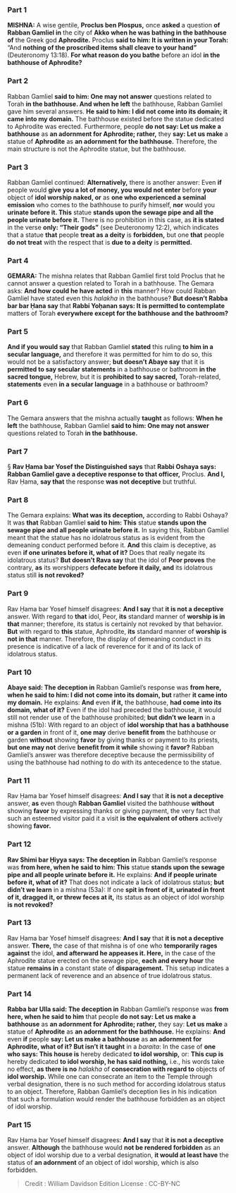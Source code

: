 
### Part 1
<strong>MISHNA:</strong> A wise gentile, <b>Proclus ben Plospus,</b> once <b>asked</b> a question <b>of Rabban Gamliel in</b> the city of <b>Akko when he was bathing in the bathhouse of</b> the Greek god <b>Aphrodite.</b> Proclus <b>said to him: It is written in your Torah:</b> “And <b>nothing of the proscribed items shall cleave to your hand”</b> (Deuteronomy 13:18). <b>For what reason do you bathe</b> before an idol <b>in the bathhouse of Aphrodite?</b>

### Part 2
Rabban Gamliel <b>said to him: One may not answer</b> questions related to Torah <b>in the bathhouse. And when he left</b> the bathhouse, Rabban Gamliel gave him several answers. <b>He said to him: I did not come into its domain; it came into my domain.</b> The bathhouse existed before the statue dedicated to Aphrodite was erected. Furthermore, people <b>do not say: Let us make a bathhouse</b> as <b>an adornment for Aphrodite; rather,</b> they <b>say: Let us make</b> a statue of <b>Aphrodite</b> as <b>an adornment for the bathhouse.</b> Therefore, the main structure is not the Aphrodite statue, but the bathhouse.

### Part 3
Rabban Gamliel continued: <b>Alternatively,</b> there is another answer: Even <b>if</b> people would <b>give you a lot of money, you would not enter</b> before <b>your</b> object of <b>idol worship naked, or</b> as <b>one who experienced a seminal emission</b> who comes to the bathhouse to purify himself, <b>nor</b> would you <b>urinate before it. This</b> statue <b>stands upon the sewage pipe and all the people urinate before it.</b> There is no prohibition in this case, as <b>it is stated</b> in the verse <b>only: “Their gods”</b> (see Deuteronomy 12:2), which indicates that a statue <b>that</b> people <b>treat as a deity</b> is <b>forbidden,</b> but one <b>that</b> people <b>do not treat</b> with the respect that is <b>due to a deity</b> is <b>permitted.</b>

### Part 4
<strong>GEMARA:</strong> The mishna relates that Rabban Gamliel first told Proclus that he cannot answer a question related to Torah in a bathhouse. The Gemara asks: <b>And how could he have acted</b> in <b>this</b> manner? How could Rabban Gamliel have stated even this <i>halakha</i> in the bathhouse? <b>But doesn’t Rabba bar bar Ḥana say</b> that <b>Rabbi Yoḥanan says: It is permitted to contemplate</b> matters of Torah <b>everywhere except for the bathhouse and the bathroom?</b>

### Part 5
<b>And if you would say</b> that Rabban Gamliel <b>stated</b> this ruling <b>to him in a secular language,</b> and therefore it was permitted for him to do so, this would not be a satisfactory answer; <b>but doesn’t Abaye say</b> that it is <b>permitted to say secular statements</b> in a bathhouse or bathroom <b>in the sacred tongue,</b> Hebrew, but it is <b>prohibited to say sacred,</b> Torah-related, <b>statements</b> even <b>in a secular language</b> in a bathhouse or bathroom?

### Part 6
The Gemara answers that the mishna actually <b>taught</b> as follows: <b>When he left</b> the bathhouse, Rabban Gamliel <b>said to him: One may not answer</b> questions related to Torah <b>in the bathhouse.</b>

### Part 7
§ <b>Rav Ḥama bar Yosef the Distinguished says</b> that <b>Rabbi Oshaya says: Rabban Gamliel gave a deceptive response to that officer,</b> Proclus. <b>And I,</b> Rav Ḥama, <b>say that</b> the response <b>was not deceptive</b> but truthful.

### Part 8
The Gemara explains: <b>What was its deception,</b> according to Rabbi Oshaya? It was <b>that</b> Rabban Gamliel <b>said to him: This</b> statue <b>stands upon the sewage pipe and all people urinate before it.</b> In saying this, Rabban Gamliel meant that the statue has no idolatrous status as is evident from the demeaning conduct performed before it. <b>And</b> this claim is deceptive, as even <b>if one urinates before it, what of it?</b> Does that really negate its idolatrous status? <b>But doesn’t Rava say</b> that the idol of <b>Peor proves</b> the contrary, <b>as</b> its worshippers <b>defecate before it daily, and</b> its idolatrous status still <b>is not revoked?</b>

### Part 9
Rav Ḥama bar Yosef himself disagrees: <b>And I say</b> that <b>it is not a deceptive</b> answer. With regard to <b>that</b> idol, Peor, <b>its</b> standard manner of <b>worship is in that</b> manner; therefore, its status is certainly not revoked by that behavior. <b>But</b> with regard to <b>this</b> statue, Aphrodite, <b>its</b> standard manner of <b>worship is not in that</b> manner. Therefore, the display of demeaning conduct in its presence is indicative of a lack of reverence for it and of its lack of idolatrous status.

### Part 10
<b>Abaye said: The deception in</b> Rabban Gamliel’s response was <b>from here, when he said to him: I did not come into its domain, but</b> rather <b>it came into my domain.</b> He explains: <b>And</b> even <b>if it,</b> the bathhouse, <b>had come into its domain, what of it?</b> Even if the idol had preceded the bathhouse, it would still not render use of the bathhouse prohibited; <b>but didn’t we learn</b> in a mishna (51b): With regard to an object of <b>idol worship that has a bathhouse or a garden</b> in front of it, <b>one may</b> derive <b>benefit from</b> the bathhouse or garden <b>without</b> showing <b>favor</b> by giving thanks or payment to its priests, <b>but one may not</b> derive <b>benefit from it while</b> showing it <b>favor?</b> Rabban Gamliel’s answer was therefore deceptive because the permissibility of using the bathhouse had nothing to do with its antecedence to the statue.

### Part 11
Rav Ḥama bar Yosef himself disagrees: <b>And I say</b> that <b>it is not a deceptive</b> answer, <b>as</b> even though <b>Rabban Gamliel</b> visited the bathhouse <b>without</b> showing <b>favor</b> by expressing thanks or giving payment, the very fact that such an esteemed visitor paid it a visit <b>is the equivalent of others</b> actively showing <b>favor.</b>

### Part 12
<b>Rav Shimi bar Ḥiyya says: The deception in</b> Rabban Gamliel’s response was <b>from here, when he said to him: This</b> statue <b>stands upon the sewage pipe and all people urinate before it.</b> He explains: <b>And if people urinate before it, what of it?</b> That does not indicate a lack of idolatrous status; <b>but didn’t we learn</b> in a mishna (53a): If one <b>spit in front of it, urinated in front of it, dragged it, or threw feces at it,</b> its status as an object of idol worship <b>is not revoked?</b>

### Part 13
Rav Ḥama bar Yosef himself disagrees: <b>And I say</b> that <b>it is not a deceptive</b> answer. <b>There,</b> the case of that mishna is of one who <b>temporarily rages against</b> the idol, <b>and afterward he appeases it. Here,</b> in the case of the Aphrodite statue erected on the sewage pipe, <b>each and every hour</b> the statue <b>remains in</b> a constant state of <b>disparagement.</b> This setup indicates a permanent lack of reverence and an absence of true idolatrous status.

### Part 14
<b>Rabba bar Ulla said: The deception in</b> Rabban Gamliel’s response was <b>from here, when he said to him</b> that people <b>do not say: Let us make a bathhouse</b> as <b>an adornment for Aphrodite; rather,</b> they say: <b>Let us make</b> a statue of <b>Aphrodite</b> as <b>an adornment for the bathhouse.</b> He explains: <b>And</b> even <b>if</b> people <b>say: Let us make a bathhouse</b> as <b>an adornment for Aphrodite, what of it? But isn’t it taught</b> in a <i>baraita</i>: In the case of <b>one who says: This house is</b> hereby dedicated <b>to idol worship,</b> or: <b>This cup is</b> hereby dedicated <b>to idol worship, he has said nothing,</b> i.e., his words take no effect, <b>as there is no</b> <i>halakha</i> of <b>consecration with regard to</b> objects of <b>idol worship.</b> While one can consecrate an item to the Temple through verbal designation, there is no such method for according idolatrous status to an object. Therefore, Rabban Gamliel’s deception lies in his indication that such a formulation would render the bathhouse forbidden as an object of idol worship.

### Part 15
Rav Ḥama bar Yosef himself disagrees: <b>And I say</b> that <b>it is not a deceptive</b> answer. <b>Although</b> the bathhouse would <b>not be rendered forbidden</b> as an object of idol worship due to a verbal designation, <b>it would at least have</b> the status of <b>an adornment</b> of an object of idol worship, which is also forbidden.

>Credit : William Davidson Edition
>License : CC-BY-NC